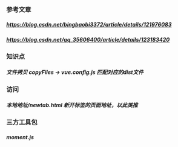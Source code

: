 
### 参考文章
##### https://blog.csdn.net/bingbaobi3372/article/details/121976083
##### https://blog.csdn.net/qq_35606400/article/details/123183420


### 知识点
##### 文件拷贝 copyFiles -> vue.config.js 匹配对应的dist文件


### 访问
##### 本地地址/newtab.html 新开标签的页面地址，以此类推

### 三方工具包
##### moment.js
